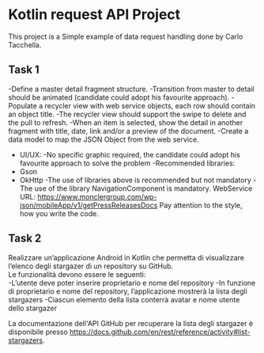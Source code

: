 # Kotlin request API Project

This project is a Simple example of data request handling done by Carlo Tacchella. 

## Task 1
-Define a master detail fragment structure.
-Transition from master to detail should be animated (candidate could
 adopt his favourite approach).
-Populate a recycler view with web service objects, each row should contain an object title.
-The recycler view should support the swipe to delete and the pull to refresh.
-When an item is selected, show the detail in another fragment with title, date, link and/or a preview of the document.
-Create a data model to map the JSON Object from the web service.
- UI/UX:
-No specific graphic required, the candidate could adopt his favourite
approach to solve the problem -Recommended libraries:
- Gson
- OkHttp
-The use of libraries above is recommended but not mandatory -The use of the library NavigationComponent is mandatory.
WebService URL:
https://www.monclergroup.com/wp-json/mobileApp/v1/getPressReleasesDocs
Pay attention to the style, how you write the code.

## Task 2
Realizzare un’applicazione Android in Kotlin che permetta di visualizzare l’elenco degli stargazer di un repository su GitHub.    
Le funzionalità devono essere le seguenti:    
-L’utente deve poter inserire proprietario e nome del repository
-In funzione di proprietario e nome del repository, l’applicazione mostrerà la lista degli stargazers
-Ciascun elemento della lista conterrà avatar e nome utente dello stargazer    


La documentazione dell'API GitHub per recuperare la lista degli stargazer è disponibile presso https://docs.github.com/en/rest/reference/activity#list-stargazers.

